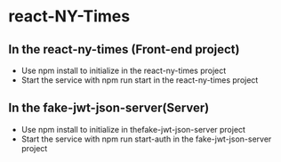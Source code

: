 # react-NY-Times

## In the react-ny-times (Front-end project)

- Use npm install to initialize in the react-ny-times project
- Start the service with npm run start in the react-ny-times project



## In the fake-jwt-json-server(Server)

- Use npm install to initialize in thefake-jwt-json-server project
- Start the service with npm run start-auth in the fake-jwt-json-server project
